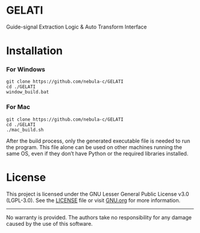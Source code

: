 # GELATI
Guide-signal Extraction Logic &amp; Auto Transform Interface


# Installation
### For Windows
```
git clone https://github.com/nebula-c/GELATI
cd ./GELATI
window_build.bat
```

### For Mac
```
git clone https://github.com/nebula-c/GELATI
cd ./GELATI
./mac_build.sh
```

After the build process, only the generated executable file is needed to run the program.
This file alone can be used on other machines running the same OS, even if they don’t have Python or the required libraries installed.





# License
This project is licensed under the GNU Lesser General Public License v3.0 (LGPL-3.0).
See the [LICENSE](./LICENSE) file or visit [GNU.org](https://www.gnu.org/licenses/lgpl-3.0.html) for more information.

---

No warranty is provided. The authors take no responsibility for any damage caused by the use of this software.


